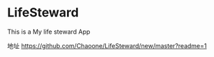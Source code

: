 # LifeSteward
This is a My life steward App

地址 https://github.com/Chaoone/LifeSteward/new/master?readme=1
